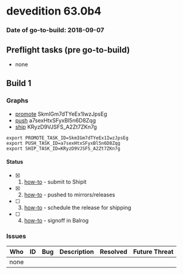 # devedition 63.0b4

### Date of go-to-build: 2018-09-07

## Preflight tasks (pre go-to-build)
- none

## Build 1  

### Graphs
* [promote](https://tools.taskcluster.net/push-inspector/#/SkmIGm7dTYeEx1IwzJpsEg) SkmIGm7dTYeEx1IwzJpsEg
* [push](https://tools.taskcluster.net/push-inspector/#/a7sexHtxSFyxBl5n6D8Zqg) a7sexHtxSFyxBl5n6D8Zqg
* [ship](https://tools.taskcluster.net/push-inspector/#/KRyzD9VJSFS_A2Zt7ZKn7g) KRyzD9VJSFS_A2Zt7ZKn7g
```
export PROMOTE_TASK_ID=SkmIGm7dTYeEx1IwzJpsEg
export PUSH_TASK_ID=a7sexHtxSFyxBl5n6D8Zqg
export SHIP_TASK_ID=KRyzD9VJSFS_A2Zt7ZKn7g
```


#### Status
- [x] 1.  [how-to](https://wiki.mozilla.org/Release:Release_Automation_on_Mercurial:Starting_a_Release#Submit_to_Ship_It)  - submit to Shipit
- [x] 2.  [how-to](https://github.com/mozilla-releng/releasewarrior-2.0/blob/master/docs/release-promotion/desktop/howto.md#push-artifacts-to-releases-directory)  - pushed to mirrors/releases
- [ ] 3.  [how-to](https://github.com/mozilla-releng/releasewarrior-2.0/blob/master/docs/release-promotion/desktop/howto.md#ship-the-release)  - schedule the release for shipping
- [ ] 4.  [how-to](https://github.com/mozilla-releng/releasewarrior-2.0/blob/master/docs/release-promotion/desktop/howto.md#obtain-sign-offs-for-changes)  - signoff in Balrog

### Issues
| Who                 | ID               | Bug                                                                 | Description                | Resolved                | Future Threat                |
| ------------------- | ---------------- | ------------------------------------------------------------------- | -------------------------- | ----------------------- | ---------------------------- |
| none | | | | | |


